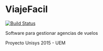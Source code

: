 # ViajeFacil

[![Build Status](https://hugofs.com/jenkins/job/ViajeFacil/badge/icon)](https://hugofs.com/jenkins/job/ViajeFacil)

Software para gestionar agencias de vuelos

Proyecto Unisys 2015 - UEM
